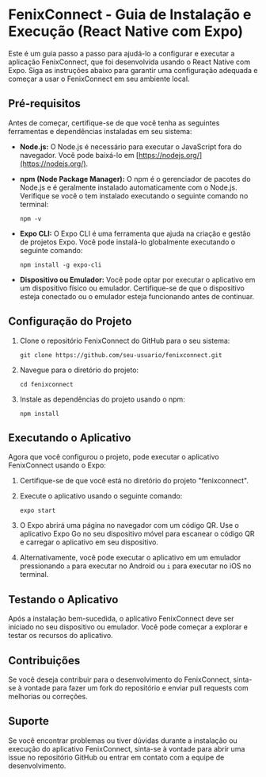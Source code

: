 # FenixConnect - Guia de Instalação e Execução (React Native com Expo)

Este é um guia passo a passo para ajudá-lo a configurar e executar a aplicação FenixConnect, que foi desenvolvida usando o React Native com Expo. Siga as instruções abaixo para garantir uma configuração adequada e começar a usar o FenixConnect em seu ambiente local.

## Pré-requisitos

Antes de começar, certifique-se de que você tenha as seguintes ferramentas e dependências instaladas em seu sistema:

- **Node.js:** O Node.js é necessário para executar o JavaScript fora do navegador. Você pode baixá-lo em [https://nodejs.org/](https://nodejs.org/).

- **npm (Node Package Manager):** O npm é o gerenciador de pacotes do Node.js e é geralmente instalado automaticamente com o Node.js. Verifique se você o tem instalado executando o seguinte comando no terminal:

    ```
    npm -v
    ```

- **Expo CLI:** O Expo CLI é uma ferramenta que ajuda na criação e gestão de projetos Expo. Você pode instalá-lo globalmente executando o seguinte comando:

    ```
    npm install -g expo-cli
    ```

- **Dispositivo ou Emulador:** Você pode optar por executar o aplicativo em um dispositivo físico ou emulador. Certifique-se de que o dispositivo esteja conectado ou o emulador esteja funcionando antes de continuar.

## Configuração do Projeto

1. Clone o repositório FenixConnect do GitHub para o seu sistema:

    ```
    git clone https://github.com/seu-usuario/fenixconnect.git
    ```

2. Navegue para o diretório do projeto:

    ```
    cd fenixconnect
    ```

3. Instale as dependências do projeto usando o npm:

    ```
    npm install
    ```

## Executando o Aplicativo

Agora que você configurou o projeto, pode executar o aplicativo FenixConnect usando o Expo:

1. Certifique-se de que você está no diretório do projeto "fenixconnect".

2. Execute o aplicativo usando o seguinte comando:

    ```
    expo start
    ```

3. O Expo abrirá uma página no navegador com um código QR. Use o aplicativo Expo Go no seu dispositivo móvel para escanear o código QR e carregar o aplicativo em seu dispositivo.

4. Alternativamente, você pode executar o aplicativo em um emulador pressionando `a` para executar no Android ou `i` para executar no iOS no terminal.

## Testando o Aplicativo

Após a instalação bem-sucedida, o aplicativo FenixConnect deve ser iniciado no seu dispositivo ou emulador. Você pode começar a explorar e testar os recursos do aplicativo.

## Contribuições

Se você deseja contribuir para o desenvolvimento do FenixConnect, sinta-se à vontade para fazer um fork do repositório e enviar pull requests com melhorias ou correções.

## Suporte

Se você encontrar problemas ou tiver dúvidas durante a instalação ou execução do aplicativo FenixConnect, sinta-se à vontade para abrir uma issue no repositório GitHub ou entrar em contato com a equipe de desenvolvimento.

